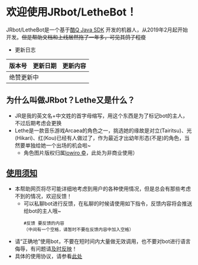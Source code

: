 # 欢迎使用JRbot/LetheBot！

JRbot/LetheBot是一个基于[酷Q Java SDK](https://cqp.cc/t/37318 "JCQ下载地址") 开发的机器人，从2019年2月起开始开发。<s>但是帮助文档和上线居然拖了一年多，可见其鸽子程度</s>

* 更新日志

<table>
    <thead>
        <tr>
            <th>版本号</th>
            <th>更新日期</th>
            <th>更新内容</th>
        </tr>
    </thead>
    <tbody id='update-datas'>
        <tr id='pending'>
			<td colspan="3">绝赞更新中</td>
		</tr>
    </tbody>
</table>

## 为什么叫做JRbot？Lethe又是什么？

* JR是我的英文名+中文姓的首字母缩写，用这个东西是为了标记bot的主人，不过后期考虑会更换
* Lethe是一款音乐游戏Arcaea的角色之一，挑选她的缘故是对立(Tairitsu)、光(Hikari)、红(Kou)已经有人做过了，作为最近才出幼年形态(不是)的角色，当然要单独给她一个出场的机会啦~
	* 角色图片版权归属[lowiro &copy;](https://www.lowiro.com/)，此处为非商业使用）  

## [使用须知](agreement.md)

* 本帮助网页将尽可能详细地考虑到用户的各种使用情况，但是总会有那些考虑不到的情况，欢迎反馈！
	- 可以私聊bot进行反馈，在私聊的时候请使用如下指令，反馈内容将会推送给bot的主人哦~
		```text
		#反馈 要反馈的内容
		（中间有一个空格，请暂时不要在反馈内容中加入空格）
		```
* 请“正确地”使用bot，不要在短时间内大量做无效调用，也不要对bot进行语言侮辱，有问题请[及时反映](communicate-with-private-msg/bug-reporting.md)！
* 具体的使用协议，请参看[此处](agreement.md)

